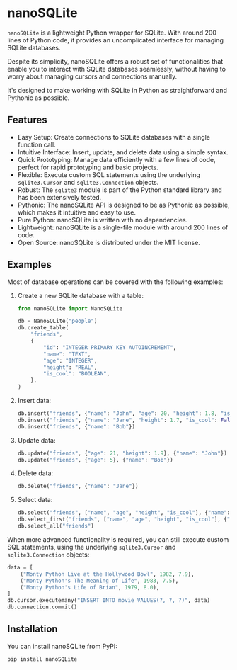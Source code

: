 # nanoSQLite

`nanoSQLite` is a lightweight Python wrapper for SQLite.
With around 200 lines of Python code, it provides an uncomplicated interface for managing SQLite databases.

Despite its simplicity, nanoSQLite offers a robust set of functionalities that enable you to interact with
SQLite databases seamlessly, without having to worry about managing cursors and connections manually.

It's designed to make working with SQLite in Python as straightforward and Pythonic as possible.

## Features

- Easy Setup: Create connections to SQLite databases with a single function call.
- Intuitive Interface: Insert, update, and delete data using a simple syntax.
- Quick Prototyping: Manage data efficiently with a few lines of code, perfect for rapid prototyping and basic projects.
- Flexible: Execute custom SQL statements using the underlying `sqlite3.Cursor` and `sqlite3.Connection` objects.
- Robust: The `sqlite3` module is part of the Python standard library and has been extensively tested.
- Pythonic: The nanoSQLite API is designed to be as Pythonic as possible, which makes it intuitive and easy to use.
- Pure Python: nanoSQLite is written with no dependencies.
- Lightweight: nanoSQLite is a single-file module with around 200 lines of code.
- Open Source: nanoSQLite is distributed under the MIT license.

## Examples

Most of database operations can be covered with the following examples:

1. Create a new SQLite database with a table:

    ```python
    from nanoSQLite import NanoSQLite

    db = NanoSQLite("people")
    db.create_table(
        "friends",
        {
            "id": "INTEGER PRIMARY KEY AUTOINCREMENT",
            "name": "TEXT",
            "age": "INTEGER",
            "height": "REAL",
            "is_cool": "BOOLEAN",
        },
    )
    ```

2. Insert data:

    ```python
    db.insert("friends", {"name": "John", "age": 20, "height": 1.8, "is_cool": True})
    db.insert("friends", {"name": "Jane", "height": 1.7, "is_cool": False})
    db.insert("friends", {"name": "Bob"})
    ```

3. Update data:

    ```python
    db.update("friends", {"age": 21, "height": 1.9}, {"name": "John"})
    db.update("friends", {"age": 5}, {"name": "Bob"})
    ```

4. Delete data:

    ```python
    db.delete("friends", {"name": "Jane"})
    ```

5. Select data:

    ```python
    db.select("friends", ["name", "age", "height", "is_cool"], {"name": "Bob"})
    db.select_first("friends", ["name", "age", "height", "is_cool"], {"name": "Bob"})
    db.select_all("friends")
    ```

When more advanced functionality is required, you can still execute custom SQL statements,
using the underlying `sqlite3.Cursor` and `sqlite3.Connection` objects:

```python
data = [
    ("Monty Python Live at the Hollywood Bowl", 1982, 7.9),
    ("Monty Python's The Meaning of Life", 1983, 7.5),
    ("Monty Python's Life of Brian", 1979, 8.0),
]
db.cursor.executemany("INSERT INTO movie VALUES(?, ?, ?)", data)
db.connection.commit()
```

## Installation

You can install nanoSQLite from PyPI:

```bash
pip install nanoSQLite
```
